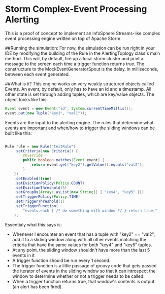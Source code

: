Storm Complex-Event Processing Alerting
=============================

This is a proof of concept to implement an InfoSphere Streams-like complex event processing engine written on top of Apache Storm.

##Running the simulation: 
For now, the simulation can be run right in your IDE by modifying the building of the Rule in  the AlertingToplogy class's main method. This will, by default, fire up a local storm cluster and print a message to the screen each time a trigger function returns true. The constructure to the MockEventGeneratorSpout is the delay, in milliseconds, between each event generated.

##What is it?
This engine works on very weakly structured objects called Events. An event, by default, only has to have an id and a timestamp. All other state is set through adding tuples, which are key/value objects. The object looks like this:

```java
Event event = new Event("id", System.currentTimeMillis());
event.put(new Tuple("key1", "val1"));
```

Events are the input to the alerting engine. The rules that determine what events are important and when/how to trigger the sliding windows can be built like this:

```java 

Rule rule = new Rule("testRule") 
    .setCriteria(new Criteria() {
        @Override
        public boolean matches(Event event) {
            return event.get("key2").getValue().equals("val2");
        }
    })
    .setEnabled(true)
    .setEvictionPolicy(Policy.COUNT)
    .setEvictionThreshold(5)
    .setGroupBy(Arrays.asList(new String[] { "key4", "key5" }))
    .setTriggerPolicy(Policy.TIME)
    .setTriggerThreshold(1)
    .setTriggerFunction(
        "events.each { /* do something with window */ } return true;"
    );
```

Essentialy what this says is:
- Whenever I encounter an event that has a tuple with "key2" == "val2", add it to a sliding window along with all other events matching the criteria that have the same values for both "key4" and "key5" tuples. 
- At any point, the sliding window shouldn't have more than the last 5 events in it 
- A trigger function should be run every 1 second. 
- The trigger function is a little passage of groovy code that gets passed the iterator of events in the sliding window so that it can introspect the window to determine whether or not a trigger needs to be called. 
- When a trigger function returns true, that window's contents is output (an alert has been fired).

